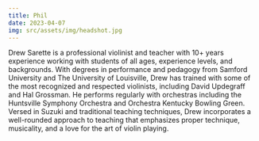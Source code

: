 ```yaml
---
title: Phil
date: 2023-04-07
img: src/assets/img/headshot.jpg
---
```


Drew Sarette is a professional violinist and teacher with 10+ years experience working with students of all ages, experience levels, and backgrounds. With degrees in performance and pedagogy from Samford University and The University of Louisville, Drew has trained with some of the most recognized and respected violinists, including David Updegraff and Hal Grossman. He performs regularly with orchestras including the Huntsville Symphony Orchestra and Orchestra Kentucky Bowling Green. Versed in Suzuki and traditional teaching techniques, Drew incorporates a well-rounded approach to teaching that emphasizes proper technique, musicality, and a love for the art of violin playing.
